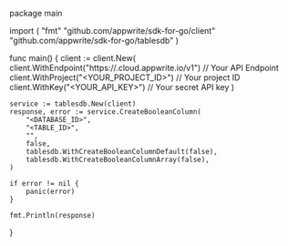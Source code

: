 package main

import (
    "fmt"
    "github.com/appwrite/sdk-for-go/client"
    "github.com/appwrite/sdk-for-go/tablesdb"
)

func main() {
    client := client.New(
        client.WithEndpoint("https://<REGION>.cloud.appwrite.io/v1") // Your API Endpoint
        client.WithProject("<YOUR_PROJECT_ID>") // Your project ID
        client.WithKey("<YOUR_API_KEY>") // Your secret API key
    )

    service := tablesdb.New(client)
    response, error := service.CreateBooleanColumn(
        "<DATABASE_ID>",
        "<TABLE_ID>",
        "",
        false,
        tablesdb.WithCreateBooleanColumnDefault(false),
        tablesdb.WithCreateBooleanColumnArray(false),
    )

    if error != nil {
        panic(error)
    }

    fmt.Println(response)
}
